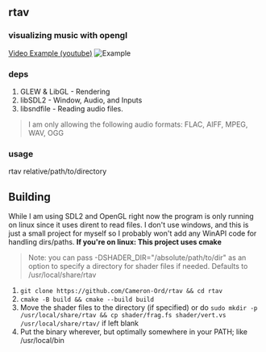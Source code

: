 ## rtav 
### visualizing music with opengl
[Video Example (youtube)](https://www.youtube.com/watch?v=NchUZJVyOnU)
![Example](example.png)
### deps
1. GLEW & LibGL - Rendering
2. libSDL2 - Window, Audio, and Inputs
3. libsndfile - Reading audio files. 
> I am only allowing the following audio formats: FLAC, AIFF, MPEG, WAV, OGG
### usage
rtav relative/path/to/directory
## Building
While I am using SDL2 and OpenGL right now the program is only running on linux since it uses dirent to read files. I don't use windows, and this is just a small project for myself so I probably won't add any WinAPI code for handling dirs/paths.
**If you're on linux: This project uses cmake**
> Note: you can pass -DSHADER_DIR="/absolute/path/to/dir" as an option to specify a directory for shader files if needed. Defaults to /usr/local/share/rtav
1. ```git clone https://github.com/Cameron-Ord/rtav && cd rtav```
2. ```cmake -B build && cmake --build build```
3. Move the shader files to the directory (if specified) or do ```sudo mkdir -p /usr/local/share/rtav && cp shader/frag.fs shader/vert.vs /usr/local/share/rtav/``` if left blank
4. Put the binary wherever, but optimally somewhere in your PATH; like /usr/local/bin
